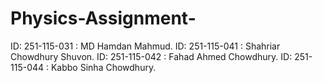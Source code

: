 # Physics-Assignment-

ID: 251-115-031 : MD Hamdan Mahmud.
ID: 251-115-041 : Shahriar Chowdhury Shuvon.
ID: 251-115-042 : Fahad Ahmed Chowdhury.
ID: 251-115-044 : Kabbo Sinha Chowdhury.
